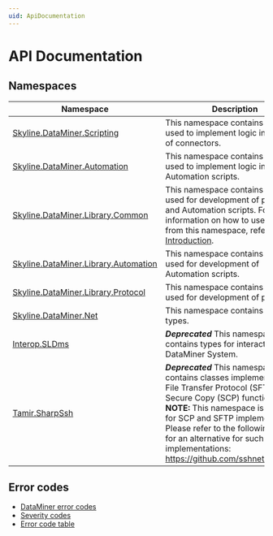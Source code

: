 ```yaml
---
uid: ApiDocumentation
---
```


# API Documentation

## Namespaces

|Namespace|Description|
|--- |--- |
|[Skyline.DataMiner.Scripting](xref:Skyline.DataMiner.Scripting)|This namespace contains classes used to implement logic in QActions of connectors.|
|[Skyline.DataMiner.Automation](xref:Skyline.DataMiner.Automation)|This namespace contains types used to implement logic in Automation scripts.|
|[Skyline.DataMiner.Library.Common](xref:Skyline.DataMiner.Library.Common)|This namespace contains types used for development of protocols and Automation scripts. For more information on how to use types from this namespace, refer to [Introduction](xref:ClassLibraryIntroduction).|
|[Skyline.DataMiner.Library.Automation](xref:Skyline.DataMiner.Library.Automation)|This namespace contains types used for development of Automation scripts.|
|[Skyline.DataMiner.Library.Protocol](xref:Skyline.DataMiner.Library.Protocol)|This namespace contains types used for development of protocols.|
|[Skyline.DataMiner.Net](xref:Skyline.DataMiner.Net)|This namespace contains SLNet types.|
|[Interop.SLDms](xref:Interop.SLDms)|***Deprecated*** This namespace contains types for interacting with a DataMiner System.|
|[Tamir.SharpSsh](xref:Tamir.SharpSsh)|***Deprecated*** This namespace contains classes implementing SSH File Transfer Protocol (SFTP) and Secure Copy (SCP) functionality. **NOTE:** This namespace is obsolete for SCP and SFTP implementations. Please refer to the following page for an alternative for such implementations: https://github.com/sshnet/SSH.NET.|

## Error codes

- [DataMiner error codes](xref:DataMinerErrorCodes)
- [Severity codes](xref:SeverityCodes)
- [Error code table](xref:ErrorCodeTable)
